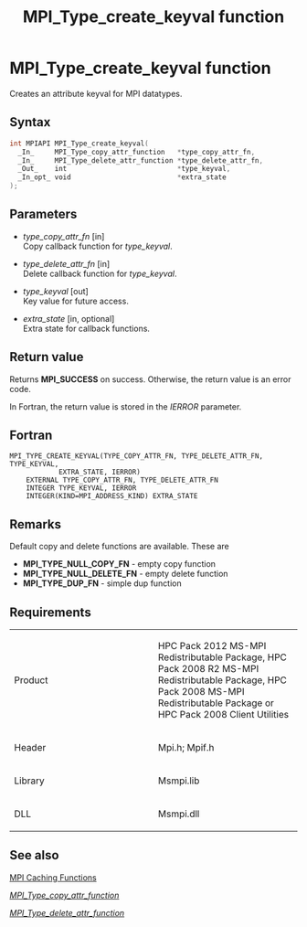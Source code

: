 ﻿---
title: MPI_Type_create_keyval function
TOCTitle: MPI_Type_create_keyval function
ms:assetid: bd2e9269-a2cf-44e8-b2e8-b86cc5702479
ms:mtpsurl: https://msdn.microsoft.com/en-us/library/Dn473494(v=VS.85)
ms:contentKeyID: 59361029
ms.date: 03/28/2018
mtps_version: v=VS.85
f1_keywords:
- MPI_TYPE_CREATE_KEYVAL
- mpif/MPI_Type_create_keyval
- mpi/MPI_TYPE_CREATE_KEYVAL
dev_langs:
- C++
- C
---

# MPI\_Type\_create\_keyval function

Creates an attribute keyval for MPI datatypes.

## Syntax

``` c++
int MPIAPI MPI_Type_create_keyval(
  _In_     MPI_Type_copy_attr_function   *type_copy_attr_fn,
  _In_     MPI_Type_delete_attr_function *type_delete_attr_fn,
  _Out_    int                           *type_keyval,
  _In_opt_ void                          *extra_state
);
```

## Parameters

  - *type\_copy\_attr\_fn* \[in\]  
    Copy callback function for *type\_keyval*.

  - *type\_delete\_attr\_fn* \[in\]  
    Delete callback function for *type\_keyval*.

  - *type\_keyval* \[out\]  
    Key value for future access.

  - *extra\_state* \[in, optional\]  
    Extra state for callback functions.

## Return value

Returns **MPI\_SUCCESS** on success. Otherwise, the return value is an error code.

In Fortran, the return value is stored in the *IERROR* parameter.

## Fortran

    MPI_TYPE_CREATE_KEYVAL(TYPE_COPY_ATTR_FN, TYPE_DELETE_ATTR_FN, TYPE_KEYVAL,
                EXTRA_STATE, IERROR)
        EXTERNAL TYPE_COPY_ATTR_FN, TYPE_DELETE_ATTR_FN
        INTEGER TYPE_KEYVAL, IERROR
        INTEGER(KIND=MPI_ADDRESS_KIND) EXTRA_STATE

## Remarks

Default copy and delete functions are available.  These are
- **MPI\_TYPE\_NULL\_COPY\_FN**   - empty copy function
- **MPI\_TYPE\_NULL\_DELETE\_FN** - empty delete function
- **MPI\_TYPE\_DUP\_FN**          - simple dup function

## Requirements

<table>
<colgroup>
<col style="width: 50%" />
<col style="width: 50%" />
</colgroup>
<tbody>
<tr class="odd">
<td><p>Product</p></td>
<td><p>HPC Pack 2012 MS-MPI Redistributable Package, HPC Pack 2008 R2 MS-MPI Redistributable Package, HPC Pack 2008 MS-MPI Redistributable Package or HPC Pack 2008 Client Utilities</p></td>
</tr>
<tr class="even">
<td><p>Header</p></td>
<td>Mpi.h;
Mpif.h</td>
</tr>
<tr class="odd">
<td><p>Library</p></td>
<td>Msmpi.lib</td>
</tr>
<tr class="even">
<td><p>DLL</p></td>
<td>Msmpi.dll</td>
</tr>
</tbody>
</table>


## See also

[MPI Caching Functions](mpi-caching-functions.md)

[*MPI\_Type\_copy\_attr\_function*](mpi-type-copy-attr-function-callback-function.md)

[*MPI\_Type\_delete\_attr\_function*](mpi-type-delete-attr-function-callback-function.md)

